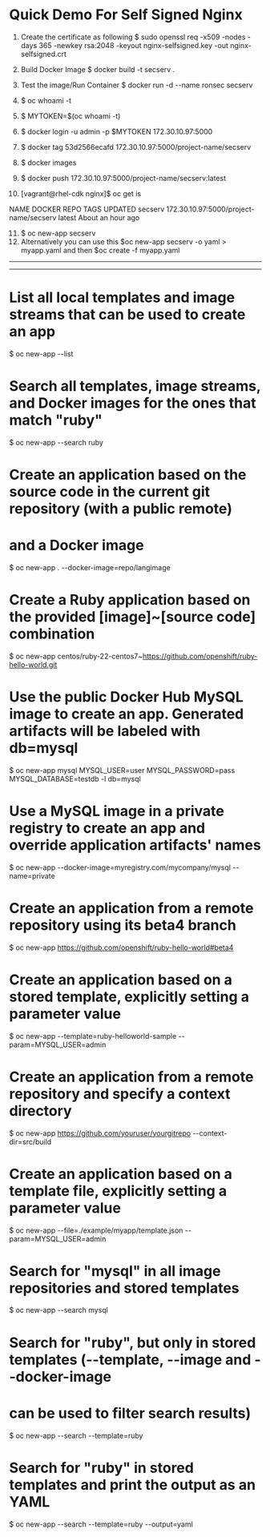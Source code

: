 # Quick Demo For Self Signed Nginx

1. Create the certificate as following
$ sudo openssl req -x509 -nodes -days 365 -newkey rsa:2048 -keyout nginx-selfsigned.key -out nginx-selfsigned.crt

2. Build Docker Image
$ docker build -t secserv .

3. Test the image/Run Container
$ docker run -d --name ronsec secserv

4. $ oc whoami -t

5. $ MYTOKEN=$(oc whoami -t)

6. $ docker login -u admin -p $MYTOKEN 172.30.10.97:5000

7. $ docker tag 53d2566ecafd 172.30.10.97:5000/project-name/secserv

8. $ docker images

9. $ docker push 172.30.10.97:5000/project-name/secserv:latest

10. [vagrant@rhel-cdk nginx]$ oc get is


NAME      DOCKER REPO                       TAGS      UPDATED
secserv   172.30.10.97:5000/project-name/secserv   latest    About an hour ago


11. $ oc new-app secserv
12.  Alternatively you can use this $oc new-app secserv -o yaml > myapp.yaml and then $oc create -f myapp.yaml



___________________________________
___________________________________


  # List all local templates and image streams that can be used to create an app
  $ oc new-app --list

  # Search all templates, image streams, and Docker images for the ones that match "ruby"
  $ oc new-app --search ruby

  # Create an application based on the source code in the current git repository (with a public remote)
  # and a Docker image
  $ oc new-app . --docker-image=repo/langimage

  # Create a Ruby application based on the provided [image]~[source code] combination
  $ oc new-app centos/ruby-22-centos7~https://github.com/openshift/ruby-hello-world.git

  # Use the public Docker Hub MySQL image to create an app. Generated artifacts will be labeled with db=mysql
  $ oc new-app mysql MYSQL_USER=user MYSQL_PASSWORD=pass MYSQL_DATABASE=testdb -l db=mysql

  # Use a MySQL image in a private registry to create an app and override application artifacts' names
  $ oc new-app --docker-image=myregistry.com/mycompany/mysql --name=private

  # Create an application from a remote repository using its beta4 branch
  $ oc new-app https://github.com/openshift/ruby-hello-world#beta4

  # Create an application based on a stored template, explicitly setting a parameter value
  $ oc new-app --template=ruby-helloworld-sample --param=MYSQL_USER=admin

  # Create an application from a remote repository and specify a context directory
  $ oc new-app https://github.com/youruser/yourgitrepo --context-dir=src/build

  # Create an application based on a template file, explicitly setting a parameter value
  $ oc new-app --file=./example/myapp/template.json --param=MYSQL_USER=admin

  # Search for "mysql" in all image repositories and stored templates
  $ oc new-app --search mysql

  # Search for "ruby", but only in stored templates (--template, --image and --docker-image
  # can be used to filter search results)
  $ oc new-app --search --template=ruby

  # Search for "ruby" in stored templates and print the output as an YAML
  $ oc new-app --search --template=ruby --output=yaml


